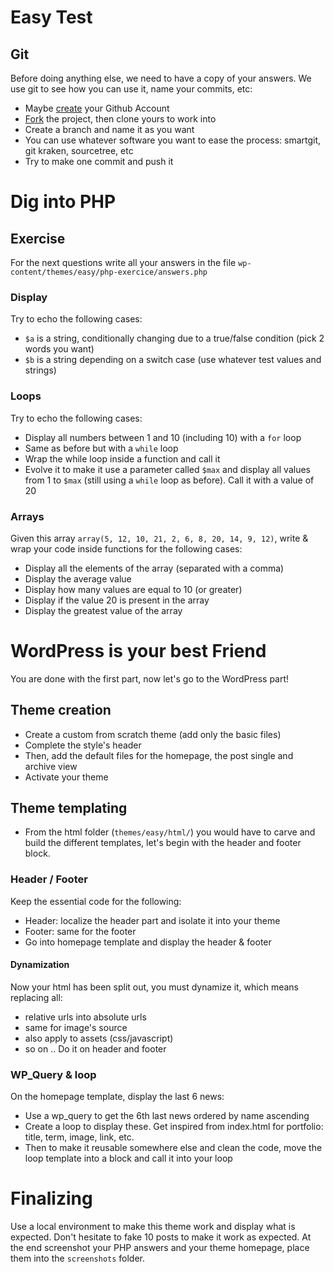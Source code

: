 # Easy Test

## Git
Before doing anything else, we need to have a copy of your answers. We use git to see how you can use it, name your commits, etc:
* Maybe [create](https://github.com/join) your Github Account
* [Fork](https://help.github.com/articles/fork-a-repo/) the project, then clone yours to work into
* Create a branch and name it as you want
* You can use whatever software you want to ease the process: smartgit, git kraken, sourcetree, etc
* Try to make one commit and push it

# Dig into PHP

## Exercise
For the next questions write all your answers in the file `wp-content/themes/easy/php-exercice/answers.php`

### Display
Try to echo the following cases:

* `$a` is a string, conditionally changing due to a true/false condition (pick 2 words you want)
* `$b` is a string depending on a switch case (use whatever test values and strings)

### Loops
Try to echo the following cases:

* Display all numbers between 1 and 10 (including 10) with a `for` loop
* Same as before but with a `while` loop
* Wrap the while loop inside a function and call it
* Evolve it to make it use a parameter called `$max` and display all values from 1 to `$max` (still using a `while` loop as before). Call it with a value of 20

### Arrays
Given this array `array(5, 12, 10, 21, 2, 6, 8, 20, 14, 9, 12)`, write & wrap your code inside functions for the following cases:

* Display all the elements of the array (separated with a comma)
* Display the average value
* Display how many values are equal to 10 (or greater)
* Display if the value 20 is present in the array
* Display the greatest value of the array

# WordPress is your best Friend
You are done with the first part, now let's go to the WordPress part!

## Theme creation
* Create a custom from scratch theme (add only the basic files)
* Complete the style's header
* Then, add the default files for the homepage, the post single and archive view
* Activate your theme

## Theme templating
* From the html folder (`themes/easy/html/`) you would have to carve and build the different templates, let's begin with the header and footer block.

### Header / Footer
Keep the essential code for the following:
* Header: localize the header part and isolate it into your theme
* Footer: same for the footer
* Go into homepage template and display the header & footer

#### Dynamization
Now your html has been split out, you must dynamize it, which means replacing all:
* relative urls into absolute urls
* same for image's source
* also apply to assets (css/javascript)
* so on ..
Do it on header and footer

### WP_Query & loop
On the homepage template, display the last 6 news:
* Use a wp_query to get the 6th last news ordered by name ascending
* Create a loop to display these. Get inspired from index.html for portfolio: title, term, image, link, etc.
* Then to make it reusable somewhere else and clean the code, move the loop template into a block and call it into your loop

# Finalizing
Use a local environment to make this theme work and display what is expected. Don't hesitate to fake 10 posts to make it work as expected.
At the end screenshot your PHP answers and your theme homepage, place them into the `screenshots` folder. 